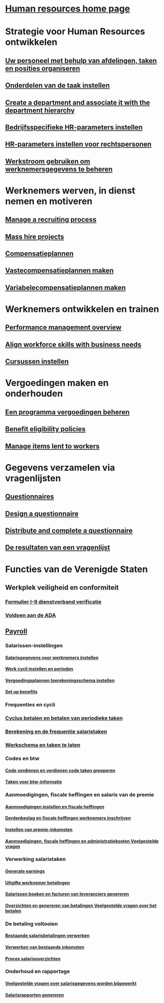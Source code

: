 # [Human resources home page](index.md)
# Strategie voor Human Resources ontwikkelen
## [Uw personeel met behulp van afdelingen, taken en posities organiseren](departments-jobs-positions.md)
## [Onderdelen van de taak instellen](create-job.md)
## [Create a department and associate it with the department hierarchy](create-department-add-department-hierarchy.md)
## [Bedrijfsspecifieke HR-parameters instellen](set-up-company-specific-hr-parameters.md)
## [HR-parameters instellen voor rechtspersonen](set-up-hr-parameters-across-legal-entities.md)
## [Werkstroom gebruiken om werknemersgegevens te beheren](workflow-manage-employee-information.md)
# Werknemers werven, in dienst nemen en motiveren
## [Manage a recruiting process](manage-recruiting-process.md)
## [Mass hire projects](mass-hire-projects.md)
## [Compensatieplannen](compensation-plans.md)
## [Vastecompensatieplannen maken](create-fixed-compensation-plans.md)
## [Variabelecompensatieplannen maken](create-variable-compensation-plans.md)
# Werknemers ontwikkelen en trainen
## [Performance management overview](performance-management-overview.md)
## [Align workforce skills with business needs](skills.md)
## [Cursussen instellen](courses.md)
# Vergoedingen maken en onderhouden
## [Een programma vergoedingen beheren](manage-benefit-program.md)
## [Benefit eligibility policies](benefit-eligibility-policies.md)
## [Manage items lent to workers](loan-items.md)
# Gegevens verzamelen via vragenlijsten
## [Questionnaires](questionnaires.md)
## [Design a questionnaire](design-questionnaires.md)
## [Distribute and complete a questionnaire](distribute-questionnaires.md)
## [De resultaten van een vragenlijst](evaluate-questionnaire-results.md)
# Functies van de Verenigde Staten
## Werkplek veiligheid en conformiteit
### [Formulier I-9 dienstverband verificatie](localizations/noam-usa-form-i-9-verification.md)
### [Voldoen aan de ADA](localizations/noam-usa-comply-ada.md)
## [Payroll](localizations/noam-usa-payroll.md)
### Salarissen-instellingen
#### [Salarisgegevens voor werknemers instellen](localizations/noam-usa-worker-position-payroll-tasks.md)
#### [Werk cycli instellen en perioden](localizations/noam-usa-work-cycle-work-period-tasks.md)
#### [Vergoedingsplannen toerekeningsschema instellen](localizations/noam-usa-benefit-accrual-plan-tasks.md)
#### [Set up benefits](localizations/noam-usa-benefit-set-up-tasks.md)
### Frequenties en cycli
### [Cyclus betalen en betalen van periodieke taken](localizations/noam-usa-pay-cycle-pay-period-tasks-sample.md)
### [Berekening en de frequentie salaristaken](localizations/noam-usa-payroll-calculation-frequencies-tasks.md)
### [Werkschema en taken te laten](localizations/noam-usa-work-schedule-leave-tasks.md)
### Codes en btw
#### [Code verdienen en verdienen code taken groeperen](localizations/noam-usa-earning-code-group-tasks.md)
#### [Taken voor btw-informatie](localizations/noam-usa-tax-information-tasks.md)
### Aanmoedigingen, fiscale heffingen en salaris van de premie
#### [Aanmoedigingen instellen en fiscale heffingen](localizations/noam-usa-garnishment-tax-levy-set-up-tasks.md)
#### [Derdenbeslag en fiscale heffingen werknemers inschrijven](localizations/noam-usa-garnishment-tax-levy-enrollment-tasks.md)
#### [Instellen van premie-inkomsten](localizations/noam-usa-premium-earning-setup-tasks.md)
#### [Aanmoedigingen, fiscale heffingen en administratiekosten Veelgestelde vragen](localizations/noam-usa-garnishment-tax-levy-administrative-fees.md)
### Verwerking salaristaken
#### [Generate earnings](localizations/noam-usa-earnings-generation-process.md)
#### [Uitgifte werknemer betalingen](localizations/noam-usa-issue-worker-payments.md)
#### [Salarissen boeken en facturen van leveranciers genereren](localizations/noam-usa-post-payroll-generate-vendor-invoices.md)
#### [Overzichten en genereren van betalingen Veelgestelde vragen over het betalen](localizations/noam-usa-pay-statements-payment-generation-process.md)
### De betaling voltooien
#### [Bestaande salarisbetalingen verwerken](localizations/noam-usa-existing-payroll-payments.md)
#### [Verwerken van bestaande inkomsten](localizations/noam-usa-existing-earnings.md)
#### [Proces salarisoverzichten](localizations/noam-usa-pay-statements.md)
### Onderhoud en rapportage
#### [Veelgestelde vragen over salarisgegevens worden bijgewerkt](localizations/noam-usa-payroll-data-updates.md)
#### [Salarisrapporten genereren](localizations/noam-usa-generate-payroll-reports.md)


